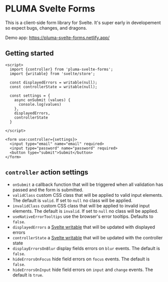 # PLUMA Svelte Forms

This is a client-side form library for Svelte. It's super early in developement so expect bugs, changes, and dragons.

Demo app: https://pluma-svelte-forms.netlify.app/

## Getting started
```svelte
<script>
  import {controller} from 'pluma-svelte-forms';
  import {writable} from 'svelte/store';

  const displayedErrors = writable(null);
  const controllerState = writable(null);

  const settings = {
    async onSubmit (values) {
      console.log(values)
    },
    displayedErrors,
    controllerState
  }

</script>

<form use:controller={settings}>
  <input type="email" name="email" required>
  <input type="password" name="password" required>
  <button type="submit">Submit</button>
</form>
```

## `controller` action settings

* `onSubmit` a callback function that will be triggered when all validation has passed and the form is submitted.
* `validClass` custom CSS class that will be applied to valid input elements. The default is `valid`. If set to `null` no class will be applied.
* `invalidClass` custom CSS class that will be applied to invalid input elements. The default is `invalid`. If set to `null` no class will be applied.
* `useNativeErrorTooltips` use the browser's error tooltips. Defaults to `false`.
* `displayedErrors` a [Svelte writable](https://svelte.dev/docs#svelte_store) that will be updated with displayed errors
* `controllerState` a [Svelte writable](https://svelte.dev/docs#svelte_store) that will be updated with the controller state
* `displayErrorsOnBlur` display fields errors on `blur` events. The default is `false`.
* `hideErrorsOnFocus` hide field errors on `focus` events. The default is `false`.
* `hideErrorsOnInput` hide field errors on `input` and `change` events. The default is `true`.